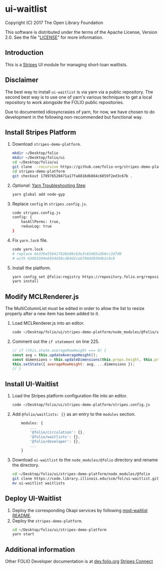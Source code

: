 # ui-waitlist

Copyright (C) 2017 The Open Library Foundation

This software is distributed under the terms of the Apache License,
Version 2.0. See the file "[LICENSE](LICENSE)" for more information.

## Introduction

This is a [Stripes](https://github.com/folio-org/stripes-core/) UI module
for managing short-loan waitlists.

## Disclaimer

The best way to install `ui-waitlist` is via yarn via a public repository. The second best way is to use one of yarn's various techniques to get a local repository to work alongside the FOLIO public repositories.

Due to documented idiosyncrasies of yarn, for now, we have chosen to do development in the following non-recommended but functional way.

## Install Stripes Platform

1. Download `stripes-demo-platform`.
    ```bash
    mkdir ~/Desktop/folio
    mkdir ~/Desktop/folio/ui
    cd ~/Desktop/folio/ui
    git clone --recursive https://github.com/folio-org/stripes-demo-platform
    cd stripes-demo-platform
    git checkout 178976520471a17fa8816db884c6859f2ed3c67b .
1. *Optional*: [Yarn Troubleshooting Step](https://github.com/yarnpkg/yarn/issues/3507)
    ```bash
    yarn global add node-gyp
    ```
1. Replace `config` in `stripes.config.js`.
    ```bash
    code stripes.config.js
    config: {
        hasAllPerms: true,
        reduxLog: true
    }
    ```
1. Fix `yarn.lock` file.
    ```bash
    code yarn.lock
    # replace 6e336e55b41f628e98c63e3c83d65a3b6cc2d7d9
    # with 639b3104e6954d30cd64d2ce6790dd9394b2c0cb
    ```
1. Install the platform.
    ```bash
    yarn config set @folio:registry https://repository.folio.org/repository/npm-folio/
    yarn install
    ```

## Modify MCLRenderer.js

The MultiColumnList must be edited in order to allow the list to resize properly after a new item has been added to it.

1. Load MCLRenderer.js into an editor.
    ```bash
    code ~/Desktop/folio/ui/stripes-demo-platform/node_modules/@folio/stripes-components/lib/MultiColumnList/MCLRenderer.js
    ```
1. Comment out the `if statement` on line 225.
    ```javascript
    // if (this.state.averageRowHeight === 0) {
    const avg = this.updateAverageHeight();
    const dimensions = this.updateDimensions(this.props.height, this.props.contentData, avg);
    this.setState({ averageRowHeight: avg, ...dimensions });
    // }
    ```

## Install UI-Waitlist

1. Load the Stripes platform configuration file into an editor.
    ``` bash
    code ~/Desktop/folio/ui/stripes-demo-platform/stripes.config.js
    ```
1. Add `@folio/waitlists: {}` as an entry to the `modules` section.
    ```javascript
        modules: {
            ...
            '@folio/circulation': {},
            '@folio/waitlists': {},
            '@folio/developer': {},
            ...
        }
    ```
1. Download `ui-waitlist` to the `node_modules/@folio` directory and rename the directory.
    ```bash
    cd ~/Desktop/folio/ui/stripes-demo-platform/node_modules/@folio
    git clone https://code.library.illinois.edu/scm/fol/ui-waitlist.git
    mv ui-waitlist waitlists
    ```

## Deploy UI-Waitlist

1. Deploy the corresponding Okapi services by following [mod-waitlist README](https://code.library.illinois.edu/projects/FOL/repos/mod-waitlist/browse/README.md).
1. Deploy the `stripes-demo-platform`.
    ```bash
    cd ~/Desktop/folio/ui/stripes-demo-platform
    yarn start
    ```

## Additional information

Other FOLIO Developer documentation is at [dev.folio.org](http://dev.folio.org/)
[Stripes Connect](https://github.com/folio-org/stripes-connect/blob/master/doc/api.md)
